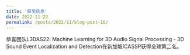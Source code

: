 ```yaml
---
title: '获奖信息'
date: 2022-11-23
permalink: /posts/2022/11/blog-post-10/
---
```


 恭喜团队L3DAS22: Machine Learning for 3D Audio Signal Processing - 3D Sound Event Localization and Detection在新加坡ICASSP获得全球第二名。  
